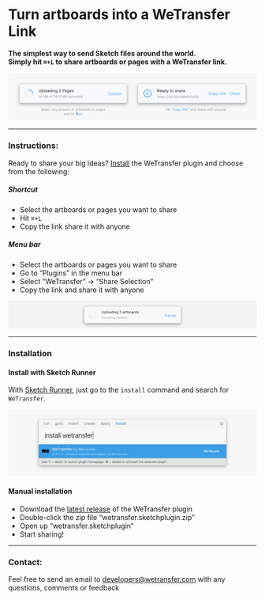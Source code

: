 # Turn artboards into a WeTransfer Link
**The simplest way to send Sketch files around the world. <br /> Simply hit `⌘+L` to share artboards or pages with a WeTransfer link.**

![Banner](assets/banner.png)

---

### Instructions:
Ready to share your big ideas? [Install](#installation) the WeTransfer plugin and choose from the following:

##### Shortcut
   - Select the artboards or pages you want to share
   - Hit `⌘+L`
   - Copy the link share it with anyone

##### Menu bar
  - Select the artboards or pages you want to share
  - Go to “Plugins” in the menu bar
  - Select “WeTransfer” → “Share Selection”
  - Copy the link and share it with anyone

![Preview Gif](assets/export-200.gif)

---

### Installation
#### Install with Sketch Runner
With [Sketch Runner](http://www.sketchrunner.com), just go to the `install` command and search for `WeTransfer`.

![Sketch Runner Screenshot](assets/sketchrunner.png)

#### Manual installation
- Download the [latest release](../../releases) of the WeTransfer plugin
- Double-click the zip file “wetransfer.sketchplugin.zip”
- Open up “wetransfer.sketchplugin”
- Start sharing!

---

### Contact:
Feel free to send an email to developers@wetransfer.com with any questions, comments or feedback
